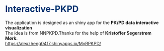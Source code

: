 # <span style="color:#033572">Interactive-PKPD</span>
  The application is designed as an shiny app for the **PK/PD data interactive visualization**  
  The idea is from NNPKPD.Thanks for the help of **Kristoffer Segerstrøm Mørk**.  
  https://alexzheng0417.shinyapps.io/MyRPKPD/
